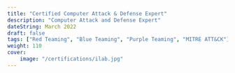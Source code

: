 ```yaml
---
title: "Certified Computer Attack & Defense Expert"
description: "Computer Attack and Defense Expert"
dateString: March 2022
draft: false
tags: ["Red Teaming", "Blue Teaming", "Purple Teaming", "MITRE ATT&CK"]
weight: 110
cover:
    image: "/certifications/ilab.jpg"
---
```


